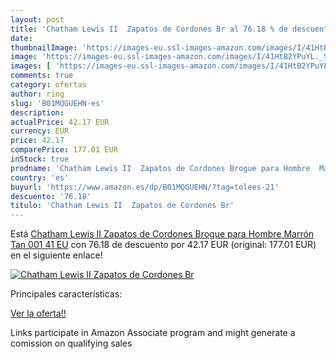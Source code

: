 ```yaml
---
layout: post
title: 'Chatham Lewis II  Zapatos de Cordones Br al 76.18 % de descuento'
date: 
thumbnailImage: 'https://images-eu.ssl-images-amazon.com/images/I/41HtB2YPuYL._SL200_.jpg'
image: 'https://images-eu.ssl-images-amazon.com/images/I/41HtB2YPuYL._SL200_.jpg'
images: [ 'https://images-eu.ssl-images-amazon.com/images/I/41HtB2YPuYL._SL200_.jpg' ]
comments: true
category: ofertas
author: ring
slug: 'B01MQGUEHN-es'
description:
actualPrice: 42.17 EUR
currency: EUR
price: 42.17
comparePrice: 177.01 EUR
inStock: true
prodname: 'Chatham Lewis II  Zapatos de Cordones Brogue para Hombre  Marrón  Tan 001   41 EU'
country: 'es'
buyurl: 'https://www.amazon.es/dp/B01MQGUEHN/?tag=tolees-21'
descuento: '76.18'
titulo: 'Chatham Lewis II  Zapatos de Cordones Br'
---
```


Está [Chatham Lewis II  Zapatos de Cordones Brogue para Hombre  Marrón  Tan 001   41 EU](https://www.amazon.es/dp/B01MQGUEHN/?tag=tolees-21) con 76.18 de descuento por 42.17 EUR (original: 177.01 EUR) en el siguiente enlace!

[![Chatham Lewis II  Zapatos de Cordones Br](https://images-eu.ssl-images-amazon.com/images/I/41HtB2YPuYL._SL200_.jpg)](https://www.amazon.es/dp/B01MQGUEHN/?tag=tolees-21)

Principales características:


[Ver la oferta!!](https://www.amazon.es/dp/B01MQGUEHN/?tag=tolees-21)

Links participate in Amazon Associate program and might generate a comission on qualifying sales


